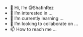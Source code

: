 - 👋 Hi, I’m @ShafinRez
- 👀 I’m interested in ...
- 🌱 I’m currently learning ...
- 💞️ I’m looking to collaborate on ...
- 📫 How to reach me ...

<!---
ShafinRez/ShafinRez is a ✨ special ✨ repository because its `README.md` (this file) appears on your GitHub profile.
You can click the Preview link to take a look at your changes.
--->
